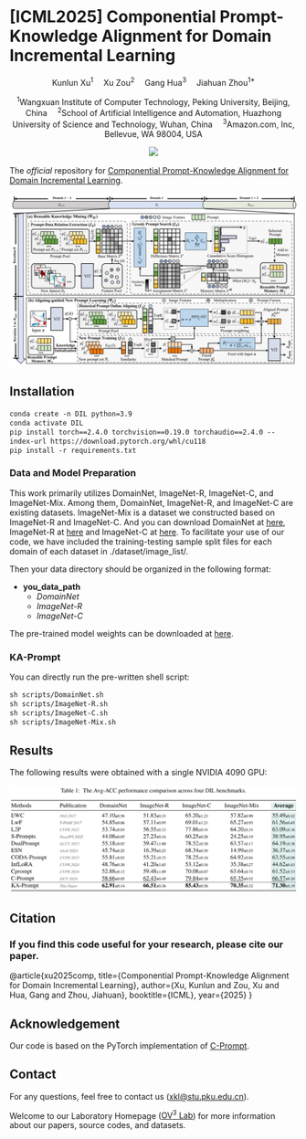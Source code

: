 # [ICML2025] Componential Prompt-Knowledge Alignment for Domain Incremental Learning

<div align="center">

<div>
      Kunlun Xu<sup>1</sup>&emsp; Xu Zou<sup>2</sup>&emsp; Gang Hua<sup>3</sup>&emsp; Jiahuan Zhou<sup>1*</sup>
  </div>
<div>

  <sup>1</sup>Wangxuan Institute of Computer Technology, Peking University, Beijing, China&emsp; <sup>2</sup>School of Artificial Intelligence and Automation, Huazhong University of Science and Technology, Wuhan, China&emsp; <sup>3</sup>Amazon.com, Inc, Bellevue, WA 98004, USA

</div>
</div>
<p align="center">
  <a href='https://arxiv.org/abs/2505.04575'><img src="https://hitscounter.dev/api/hit?url=https%3A%2F%2Fgithub.com%2Fzhoujiahuan1991%2FICML2025-KA-Prompt&label=KA-Prompt&icon=github&color=%233d8bfd"></a>
</p>

The *official* repository for  [Componential Prompt-Knowledge Alignment for Domain Incremental Learning](https://arxiv.org/abs/2505.04575).

![Framework](figs/framework.png)


## Installation
```shell
conda create -n DIL python=3.9
conda activate DIL
pip install torch==2.4.0 torchvision==0.19.0 torchaudio==2.4.0 --index-url https://download.pytorch.org/whl/cu118
pip install -r requirements.txt
```


### Data and Model Preparation

This work primarily utilizes DomainNet, ImageNet-R, ImageNet-C, and ImageNet-Mix. Among them, DomainNet, ImageNet-R, and ImageNet-C are existing datasets. ImageNet-Mix is a dataset we constructed based on ImageNet-R and ImageNet-C. And you can download DomainNet at [here](https://ai.bu.edu/M3SDA/), ImageNet-R at [here](https://github.com/hendrycks/imagenet-r?tab=readme-ov-file) and ImageNet-C at [here](https://github.com/hendrycks/robustness?tab=readme-ov-file). To facilitate your use of our code, we have included the training-testing sample split files for each domain of each dataset in ./dataset/image_list/.




Then your data directory should be organized in the following format:

- **you_data_path**
  - *DomainNet*
  - *ImageNet-R*
  - *ImageNet-C*

The pre-trained model weights can be downloaded at [here](https://huggingface.co/google/vit-base-patch16-224-in21k).


### KA-Prompt
You can directly run the pre-written shell script:
```
sh scripts/DomainNet.sh
sh scripts/ImageNet-R.sh
sh scripts/ImageNet-C.sh
sh scripts/ImageNet-Mix.sh
```



## Results
The following results were obtained with a single NVIDIA 4090 GPU:

![Results](figs/results.png)

## Citation
### If you find this code useful for your research, please cite our paper.

@article{xu2025comp,
  title={Componential Prompt-Knowledge Alignment for Domain Incremental Learning},
  author={Xu, Kunlun and Zou, Xu and Hua, Gang and Zhou, Jiahuan},
  booktitle={ICML}, 
  year={2025}
}

## Acknowledgement
Our code is based on the PyTorch implementation of [C-Prompt](https://github.com/zhoujiahuan1991/IJCV2024-C-Prompt). 

## Contact

For any questions, feel free to contact us (xkl@stu.pku.edu.cn).

Welcome to our Laboratory Homepage ([OV<sup>3</sup> Lab](https://zhoujiahuan1991.github.io/)) for more information about our papers, source codes, and datasets.
